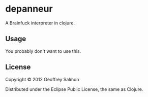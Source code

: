 # depanneur

A Brainfuck interpreter in clojure.

## Usage

You probably don't want to use this.

## License

Copyright © 2012 Geoffrey Salmon

Distributed under the Eclipse Public License, the same as Clojure.
